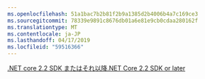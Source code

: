 ```yaml
---
ms.openlocfilehash: 51a1bac7b2b81f2b9a1385d2b4006b4a7c169ce3
ms.sourcegitcommit: 78339e9891c8676db01a6e81e9cb0cdaa280162f
ms.translationtype: MT
ms.contentlocale: ja-JP
ms.lasthandoff: 04/17/2019
ms.locfileid: "59516366"
---
```

[<span data-ttu-id="00887-101">.NET core 2.2 SDK またはそれ以降</span><span class="sxs-lookup"><span data-stu-id="00887-101">.NET Core 2.2 SDK or later</span></span>](https://www.microsoft.com/net/download/all)
